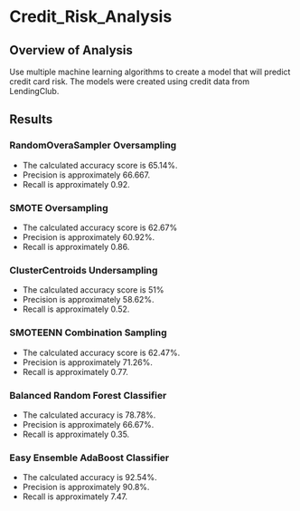 # Credit_Risk_Analysis

## Overview of Analysis
Use multiple machine learning algorithms to create a model that will predict credit card risk. The models were created using credit data from LendingClub.

## Results

### RandomOveraSampler Oversampling
- The calculated accuracy score is 65.14%.
- Precision is approximately 66.667.
- Recall is approximately 0.92.

### SMOTE Oversampling
- The calculated accuracy score is 62.67%
- Precision is approximately 60.92%.
- Recall is approximately 0.86.

### ClusterCentroids Undersampling
- The calculated accuracy score is 51%
- Precision is approximately 58.62%.
- Recall is approximately 0.52.

### SMOTEENN Combination Sampling
- The calculated accuracy score is 62.47%.
- Precision is approximately 71.26%.
- Recall is approximately 0.77.

### Balanced Random Forest Classifier
- The calculated accuracy is 78.78%.
- Precision is approximately 66.67%.
- Recall is approximately 0.35.

### Easy Ensemble AdaBoost Classifier
- The calculated accuracy is 92.54%.
- Precision is approximately 90.8%.
- Recall is approximately 7.47.
